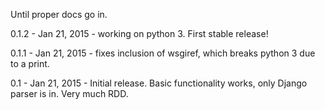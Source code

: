 Until proper docs go in.

0.1.2 - Jan 21, 2015 - working on python 3. First stable release!

0.1.1 - Jan 21, 2015 - fixes inclusion of wsgiref, which breaks python 3 due to a print.

0.1 - Jan 21, 2015 - Initial release.  Basic functionality works, only Django parser is in. Very much RDD.
